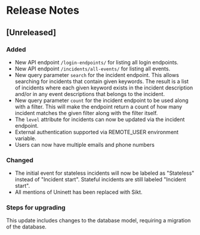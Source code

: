 # Release Notes

## [Unreleased]

### Added
- New API endpoint `/login-endpoints/` for listing all login endpoints.
- New API endpoint `/incidents/all-events/` for listing all events.
- New query parameter `search` for the incident endpoint.
This allows searching for incidents that contain given keywords.
The result is a list of incidents where each given keyword exists
in the incident description and/or in any event descriptions that belongs to the incident.
- New query parameter `count` for the incident endpoint to be used along with a filter.
This will make the endpoint return a count of how many incident matches the given filter
along with the filter itself.
- The `level` attribute for incidents can now be updated via the incident endpoint.
- External authentication supported via REMOTE_USER environment variable.
- Users can now have multiple emails and phone numbers

### Changed
- The initial event for stateless incidents will now be labeled as "Stateless" instead of "Incident start". Stateful incidents are still labeled "Incident start".
- All mentions of Uninett has been replaced with Sikt.

### Steps for upgrading

This update includes changes to the database model, requiring a migration of the database.
